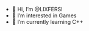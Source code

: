 - 👋 Hi, I’m @LIXFERSI
- 👀 I’m interested in Games
- 🌱 I’m currently learning C++

<!---
LIXFERSI/LIXFERSI is a ✨ special ✨ repository because its `README.md` (this file) appears on your GitHub profile.
You can click the Preview link to take a look at your changes.
--->
